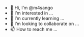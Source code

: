 - 👋 Hi, I’m @m4sango
- 👀 I’m interested in ...
- 🌱 I’m currently learning ...
- 💞️ I’m looking to collaborate on ...
- 📫 How to reach me ...

<!---
m4sango/m4sango is a ✨ special ✨ repository because its `README.md` (this file) appears on your GitHub profile.
You can click the Preview link to take a look at your changes.
--->
